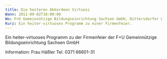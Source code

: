 ```yaml
---
title: Die heiteren Akkordeon Virtuosi
Wann: 2011-09-02T18:00:00
Wo: F+U Gemeinnützige Bildungseinrichtung Sachsen GmbH, Dittersdorfer Weg 25, 09123 Chemnitz
Kurz: Ein heiter-virtuoses Programm zu einer Firmenfeier.
---
```


Ein heiter-virtuoses Programm zu der Firmenfeier der F+U Gemeinnützige Bildungseinrichtung Sachsen GmbH

Information:
Frau Häßler
Tel. 0371 66601-31